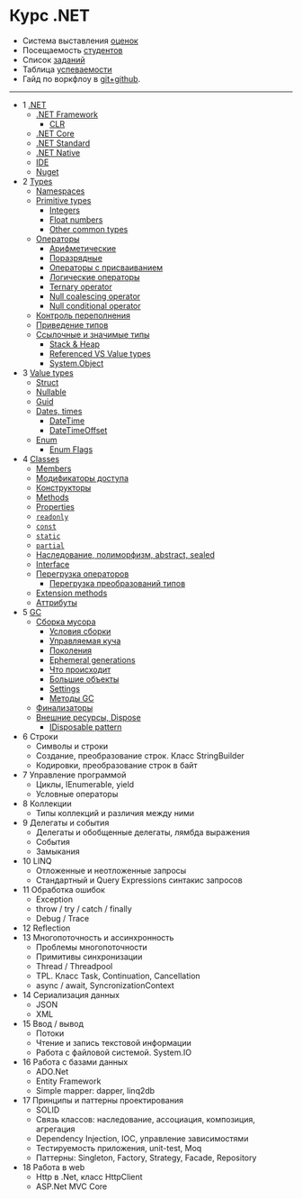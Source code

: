 # Курс .NET

- Система выставления [оценок](course-2017-1/readme.md)
- Посещаемость [студентов](course-2017-1/attendance.md)
- Список [заданий](exercises/exercises.md)
- Таблица [успеваемости](course-2017-1/performance-table.md)
- Гайд по воркфлоу в [git+github](exercises/git-help.md).

---

- 1 [.NET](course/1-net.md#net)
  - [.NET Framework](course/1-net.md#net-framework)
    - [CLR](course/1-net.md#clr)
  - [.NET Core](course/1-net.md#net-core)
  - [.NET Standard](course/1-net.md#net-standard)
  - [.NET Native](course/1-net.md#net-native)
  - [IDE](course/1-net.md#ide)
  - [Nuget](course/1-net.md#nuget)
- 2 [Types](course/2-types.md#overview)
  - [Namespaces](course/2-types.md#namespaces)
  - [Primitive types](course/2-types.md#primitive-types)
    - [Integers](course/2-types.md#integers)
    - [Float numbers](course/2-types.md#float-numbers)
    - [Other common types](course/2-types.md#other-common-types)
  - [Операторы](course/2-types.md#Операторы)
    - [Арифметические](course/2-types.md#Арифметические)
    - [Поразрядные](course/2-types.md#Поразрядные)
    - [Операторы с присваиванием](course/2-types.md#Операторы-с-присваиванием)
    - [Логические операторы](course/2-types.md#Логические-операторы)
    - [Ternary operator](course/2-types.md#ternary-operator)
    - [Null coalescing operator](course/2-types.md#null-coalescing-operator)
    - [Null conditional operator](course/2-types.md#null-conditional-operator)
  - [Контроль переполнения](course/2-types.md#Контроль-переполнения)
  - [Приведение типов](course/2-types.md#Приведение-типов)
  - [Ссылочные и значимые типы](course/2-types.md#Ссылочные-и-значимые-типы)
    - [Stack & Heap](course/2-types.md#stack--heap)
    - [Referenced VS Value types](course/2-types.md#referenced-vs-value-types)
    - [System.Object](course/2-types.md#systemobject)
- 3 [Value types](course/3-value-types.md#value-types)
  - [Struct](course/3-value-types.md#struct)
  - [Nullable](course/3-value-types.md#nullable)
  - [Guid](course/3-value-types.md#guid)
  - [Dates, times](course/3-value-types.md#dates-times)
    - [DateTime](course/3-value-types.md#datetime)
    - [DateTimeOffset](course/3-value-types.md#datetimeoffset)
  - [Enum](course/3-value-types.md#enum)
    - [Enum Flags](course/3-value-types.md#enum-flags)
- 4 [Classes](course/4-classes.md#classes)
  - [Members](course/4-classes.md#members)
  - [Модификаторы доступа](course/4-classes.md#Модификаторы-доступа)
  - [Конструкторы](course/4-classes.md#Конструкторы)
  - [Methods](course/4-classes.md#methods)
  - [Properties](course/4-classes.md#properties)
  - [`readonly`](course/4-classes.md#readonly)
  - [`const`](course/4-classes.md#const)
  - [`static`](course/4-classes.md#static)
  - [`partial`](course/4-classes.md#partial)
  - [Наследование, полиморфизм, abstract, sealed](course/4-classes.md#Наследование-полиморфизм)
  - [Interface](course/4-classes.md#interface)
  - [Перегрузка операторов](course/4-classes.md#Перегрузка-операторов)
    - [Перегрузка преобразований типов](course/4-classes.md#Перегрузка-преобразований-типов)
  - [Extension methods](course/4-classes.md#extension-methods)
  - [Аттрибуты](course/4-classes.md#Аттрибуты)
- 5 [GC](course/5-gc.md#gc)
  - [Сборка мусора](course/5-gc.md#Сборка-мусора)
    - [Условия сборки](course/5-gc.md#Условия-сборки)
    - [Управляемая куча](course/5-gc.md#Управляемая-куча)
    - [Поколения](course/5-gc.md#Поколения)
    - [Ephemeral generations](course/5-gc.md#ephemeral-generations)
    - [Что происходит](course/5-gc.md#Что-происходит)
    - [Большие объекты](course/5-gc.md#Большие-объекты)
    - [Settings](course/5-gc.md#settings)
    - [Методы GC](course/5-gc.md#Методы-gc)
  - [Финализаторы](course/5-gc.md#Финализаторы)
  - [Внешние ресурсы, Dispose](course/5-gc.md#Внешние-ресурсы-dispose)
    - [IDisposable pattern](course/5-gc.md#idisposable-pattern)
- 6 Строки
  - Символы и строки
  - Создание, преобразование строк. Класс StringBuilder
  - Кодировки, преобразование строк в байт
- 7 Управление программой
  - Циклы, IEnumerable, yield
  - Условные операторы
- 8 Коллекции
  - Типы коллекций и различия между ними
- 9 Делегаты и события
  - Делегаты и обобщенные делегаты, лямбда выражения
  - События
  - Замыкания
- 10 LINQ
  - Отложенные и неотложенные запросы
  - Стандартный и Query Expressions синтакис запросов
- 11 Обработка ошибок
  - Exception
  - throw / try / catch / finally
  - Debug / Trace
- 12 Reflection
- 13 Многопоточность и ассинхронность
  - Проблемы многопоточности
  - Примитивы синхронизации
  - Thread / Threadpool
  - TPL. Класс Task, Continuation, Cancellation
  - async / await, SyncronizationContext
- 14 Сериализация данных
  - JSON
  - XML
- 15 Ввод / вывод
  - Потоки
  - Чтение и запись текстовой информации
  - Работа с файловой системой. System.IO
- 16 Работа с базами данных
  - ADO.Net
  - Entity Framework
  - Simple mapper: dapper, linq2db
- 17 Принципы и паттерны проектирования
  - SOLID
  - Связь классов: наследование, ассоциация, композиция, агрегация
  - Dependency Injection, IOC, управление зависимостями
  - Тестируемость приложения, unit-test, Moq
  - Паттерны: Singleton, Factory, Strategy, Facade, Repository
- 18 Работа в web
  - Http в .Net, класс HttpClient
  - ASP.Net MVC Core
